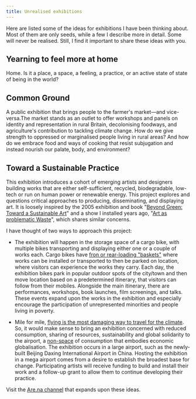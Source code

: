 ```yaml
---
title: Unrealised exhibitions
---
```

Here are listed some of the ideas for exhibitions I have been thinking about. Most of them are only seeds, while a few I describe more in detail. Some will never be realised. Still, I find it important to share these ideas with you.

## Yearning to feel more at home
Home. Is it a place, a space, a feeling, a practice, or an active state of state of being in the world?

## Common Ground
A public exhibition that brings people to the farmer's market—and vice-versa.The market stands as an outlet to offer workshops and panels on identity and representation in rural Britain, decolonising foodways, and agriculture's contribution to tackling climate change. How do we give strength to oppressed or marginalised people living in rural areas? And how do we embrace food and ways of cooking that resist subjugation and instead nourish our palate, body, and environment?

## Toward a Sustainable Practice
This exhibition introduces a cohort of emerging artists and designers building works that are either self-sufficient, recycled, biodegradable, low-tech or run on human power or renewable energy. This project explores and questions critical approaches to producing, disseminating, and displaying art. It is loosely inspired by the 2005 exhibition and book "[Beyond Green: Toward a Sustainable Art](https://curatorsintl.org/images/uploads/BG_PD.pdf)" and a show I installed years ago, "[Art as problematic Waste](http://www.greenwichunigalleries.co.uk/artasproblematicwaste/)", which shares similar concerns.

I have thought of two ways to approach this project:

* The exhibition will happen in the storage space of a cargo bike, with multiple bikes transporting and displaying either one or a couple of works each. Cargo bikes have [fron or rear-loading "baskets"](https://www.transportxtra.com/files/74429-l.jpg) where works can be installed or transported to then be parked on location, where visitors can experience the works they carry. Each day, the exhibition bikes park in popular outdoor spots of the city/town and then move location based on a predetermined itinerary, that visitors can follow from their mobiles. Alongside the main itinerary, there are performances, workshops, book launches, film screenings, and talks. These events expand upon the works in the exhibition and especially encourage the participation of unrepresented minorities and people living in poverty.

* Mile for mile, [flying is the most damaging way to travel for the climate](https://www.bbc.com/future/article/20200218-climate-change-how-to-cut-your-carbon-emissions-when-flying). So, it would make sense to bring an exhibition concerned with reduced consumption, sharing of resources, sustainability and global solidarity to the airport, a [non-space](https://liminalnarratives.com/2017/04/22/airports/) of consumption that embodies economic globalisation. The exhibition occurs in a large airport, such as the newly-built Beijing Daxing International Airport in China. Hosting the exhibition in a mega airport comes from a desire to establish the broadest base for change. Participating artists will receive funding to build and install their work and a follow-up grant to allow them to continue developing their practice.

Visit the [Are.na channel](https://www.are.na/francesco-imola-2o2ng4qooxm/toward-a-sustainable-art) that expands upon these ideas.